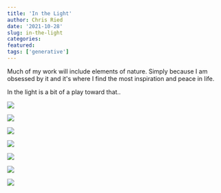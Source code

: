 ```yaml
---
title: 'In the Light'
author: Chris Ried
date: '2021-10-28'
slug: in-the-light
categories:
featured: 
tags: ['generative']
---
```

Much of my work will include elements of nature. Simply because I am obsessed by it and it's where I find the most inspiration and peace in life. 

In the light is a bit of a play toward that..

![](https://live.staticflickr.com/65535/52643217434_965657ab47_z_d.jpg)

![](https://live.staticflickr.com/65535/52643433273_b6bf809e24_z_d.jpg)

![](https://live.staticflickr.com/65535/52643433178_18cee2db6d_z_d.jpg)

![](https://live.staticflickr.com/65535/52642959626_38bc1544a0_z_d.jpg)

![](https://live.staticflickr.com/65535/52643432898_6dae78c985_z_d.jpg)

![](https://live.staticflickr.com/65535/52643216759_637bc30870_z.jpg)

![](https://live.staticflickr.com/65535/52642959196_73c3733553_z_d.jpg)
